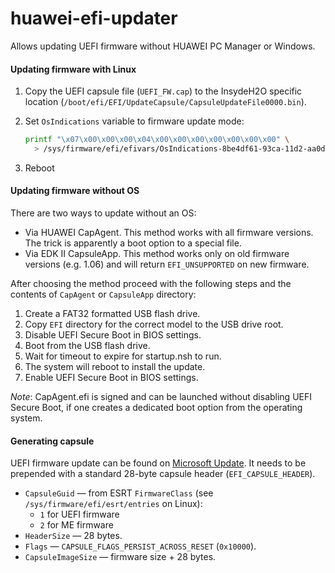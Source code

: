 huawei-efi-updater
==================

Allows updating UEFI firmware without HUAWEI PC Manager or Windows.

#### Updating firmware with Linux

1. Copy the UEFI capsule file (`UEFI_FW.cap`) to the InsydeH2O specific location (`/boot/efi/EFI/UpdateCapsule/CapsuleUpdateFile0000.bin`).
2. Set `OsIndications` variable to firmware update mode:

    ```sh
    printf "\x07\x00\x00\x00\x04\x00\x00\x00\x00\x00\x00\x00" \
      > /sys/firmware/efi/efivars/OsIndications-8be4df61-93ca-11d2-aa0d-00e098032b8c
    ```

3. Reboot

#### Updating firmware without OS

There are two ways to update without an OS:

- Via HUAWEI CapAgent. This method works with all firmware versions. The trick is apparently a boot option to a special file.
- Via EDK II CapsuleApp. This method works only on old firmware versions (e.g. 1.06) and will return `EFI_UNSUPPORTED` on new firmware.

After choosing the method proceed with the following steps and the contents of `CapAgent` or `CapsuleApp` directory:

1. Create a FAT32 formatted USB flash drive.
2. Copy `EFI` directory for the correct model to the USB drive root.
3. Disable UEFI Secure Boot in BIOS settings.
4. Boot from the USB flash drive.
5. Wait for timeout to expire for startup.nsh to run.
6. The system will reboot to install the update.
7. Enable UEFI Secure Boot in BIOS settings.

*Note*: CapAgent.efi is signed and can be launched without disabling UEFI Secure Boot, if one creates a dedicated boot option from the operating system.

#### Generating capsule

UEFI firmware update can be found on [Microsoft Update](https://www.catalog.update.microsoft.com/Search.aspx?q=HUAWEI). It needs to be prepended with a standard 28-byte capsule header (`EFI_CAPSULE_HEADER`).

- `CapsuleGuid` — from ESRT `FirmwareClass` (see `/sys/firmware/efi/esrt/entries` on Linux):
    - `1` for UEFI firmware
    - `2` for ME firmware
- `HeaderSize` — 28 bytes.
- `Flags` — `CAPSULE_FLAGS_PERSIST_ACROSS_RESET` (`0x10000`).
- `CapsuleImageSize` — firmware size + 28 bytes.
